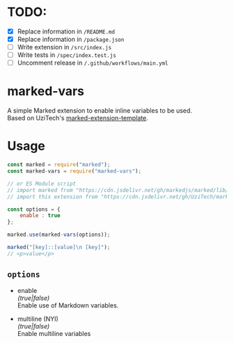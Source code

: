 <!-- The character `|` around a string denotes a place in this markdown file that needs to be changed for each extension. -->
<!-- You may also delete any comments you don't need anymore. -->

# TODO:

- [x] Replace information in `/README.md`
- [x] Replace information in `/package.json`
- [ ] Write extension in `/src/index.js`
- [ ] Write tests in `/spec/index.test.js`
- [ ] Uncomment release in `/.github/workflows/main.yml`

<!-- Delete this line and above -->

# marked-vars
<!-- Description -->
A simple Marked extension to enable inline variables to be used.  
Based on UziTech's [marked-extension-template](https://github.com/markedjs/marked-extension-template).

# Usage
<!-- Show most examples of how to use this extension -->

```js
const marked = require("marked");
const marked-vars = require("marked-vars");

// or ES Module script
// import marked from "https://cdn.jsdelivr.net/gh/markedjs/marked/lib/marked.esm.js";
// import this extension from "https://cdn.jsdelivr.net/gh/UziTech/marked-|this-extension|/lib/index.mjs";

const options = {
	enable : true
};

marked.use(marked-vars(options));

marked("[key]::[value]\n [key]");
// <p>value</p>
```

## `options`

* enable  
	*(true|false)*  
	Enable use of Markdown variables.
	
* multiline (NYI)  
	*(true|false)*  
	Enable multiline variables
